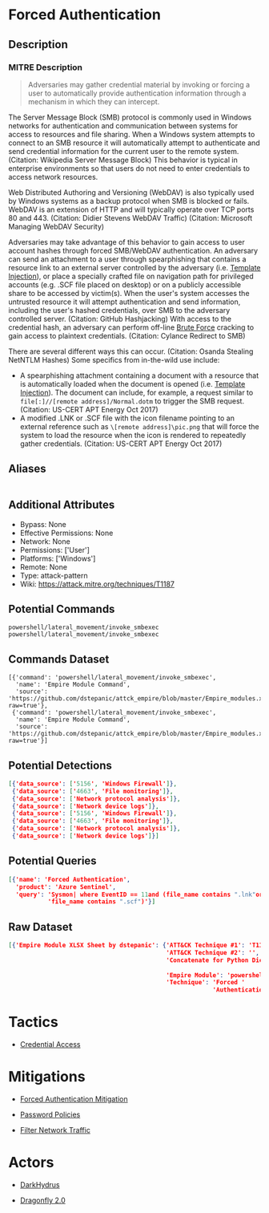 
# Forced Authentication

## Description

### MITRE Description

> Adversaries may gather credential material by invoking or forcing a user to automatically provide authentication information through a mechanism in which they can intercept.

The Server Message Block (SMB) protocol is commonly used in Windows networks for authentication and communication between systems for access to resources and file sharing. When a Windows system attempts to connect to an SMB resource it will automatically attempt to authenticate and send credential information for the current user to the remote system. (Citation: Wikipedia Server Message Block) This behavior is typical in enterprise environments so that users do not need to enter credentials to access network resources.

Web Distributed Authoring and Versioning (WebDAV) is also typically used by Windows systems as a backup protocol when SMB is blocked or fails. WebDAV is an extension of HTTP and will typically operate over TCP ports 80 and 443. (Citation: Didier Stevens WebDAV Traffic) (Citation: Microsoft Managing WebDAV Security)

Adversaries may take advantage of this behavior to gain access to user account hashes through forced SMB/WebDAV authentication. An adversary can send an attachment to a user through spearphishing that contains a resource link to an external server controlled by the adversary (i.e. [Template Injection](https://attack.mitre.org/techniques/T1221)), or place a specially crafted file on navigation path for privileged accounts (e.g. .SCF file placed on desktop) or on a publicly accessible share to be accessed by victim(s). When the user's system accesses the untrusted resource it will attempt authentication and send information, including the user's hashed credentials, over SMB to the adversary controlled server. (Citation: GitHub Hashjacking) With access to the credential hash, an adversary can perform off-line [Brute Force](https://attack.mitre.org/techniques/T1110) cracking to gain access to plaintext credentials. (Citation: Cylance Redirect to SMB)

There are several different ways this can occur. (Citation: Osanda Stealing NetNTLM Hashes) Some specifics from in-the-wild use include:

* A spearphishing attachment containing a document with a resource that is automatically loaded when the document is opened (i.e. [Template Injection](https://attack.mitre.org/techniques/T1221)). The document can include, for example, a request similar to <code>file[:]//[remote address]/Normal.dotm</code> to trigger the SMB request. (Citation: US-CERT APT Energy Oct 2017)
* A modified .LNK or .SCF file with the icon filename pointing to an external reference such as <code>\\[remote address]\pic.png</code> that will force the system to load the resource when the icon is rendered to repeatedly gather credentials. (Citation: US-CERT APT Energy Oct 2017)

## Aliases

```

```

## Additional Attributes

* Bypass: None
* Effective Permissions: None
* Network: None
* Permissions: ['User']
* Platforms: ['Windows']
* Remote: None
* Type: attack-pattern
* Wiki: https://attack.mitre.org/techniques/T1187

## Potential Commands

```
powershell/lateral_movement/invoke_smbexec
powershell/lateral_movement/invoke_smbexec
```

## Commands Dataset

```
[{'command': 'powershell/lateral_movement/invoke_smbexec',
  'name': 'Empire Module Command',
  'source': 'https://github.com/dstepanic/attck_empire/blob/master/Empire_modules.xlsx?raw=true'},
 {'command': 'powershell/lateral_movement/invoke_smbexec',
  'name': 'Empire Module Command',
  'source': 'https://github.com/dstepanic/attck_empire/blob/master/Empire_modules.xlsx?raw=true'}]
```

## Potential Detections

```json
[{'data_source': ['5156', 'Windows Firewall']},
 {'data_source': ['4663', 'File monitoring']},
 {'data_source': ['Network protocol analysis']},
 {'data_source': ['Network device logs']},
 {'data_source': ['5156', 'Windows Firewall']},
 {'data_source': ['4663', 'File monitoring']},
 {'data_source': ['Network protocol analysis']},
 {'data_source': ['Network device logs']}]
```

## Potential Queries

```json
[{'name': 'Forced Authentication',
  'product': 'Azure Sentinel',
  'query': 'Sysmon| where EventID == 11and (file_name contains ".lnk"or '
           'file_name contains ".scf")'}]
```

## Raw Dataset

```json
[{'Empire Module XLSX Sheet by dstepanic': {'ATT&CK Technique #1': 'T1187',
                                            'ATT&CK Technique #2': '',
                                            'Concatenate for Python Dictionary': '"powershell/lateral_movement/invoke_smbexec":  '
                                                                                 '["T1187"],',
                                            'Empire Module': 'powershell/lateral_movement/invoke_smbexec',
                                            'Technique': 'Forced '
                                                         'Authentication'}}]
```

# Tactics


* [Credential Access](../tactics/Credential-Access.md)


# Mitigations


* [Forced Authentication Mitigation](../mitigations/Forced-Authentication-Mitigation.md)

* [Password Policies](../mitigations/Password-Policies.md)
    
* [Filter Network Traffic](../mitigations/Filter-Network-Traffic.md)
    

# Actors


* [DarkHydrus](../actors/DarkHydrus.md)

* [Dragonfly 2.0](../actors/Dragonfly-2.0.md)
    
